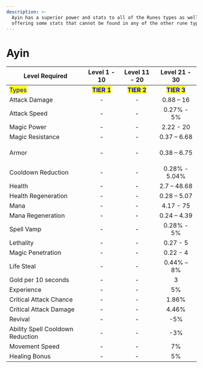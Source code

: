 ```yaml
---
description: >-
  Ayin has a superior power and stats to all of the Runes types as well as
  offering some stats that cannot be found in any of the other rune types.
---
```


# Ayin

| Level Required                         |                 Level 1 - 10                |                Level 11 - 20                |                Level 21 - 30                |
| -------------------------------------- | :-----------------------------------------: | :-----------------------------------------: | :-----------------------------------------: |
| <mark style="color:blue;">Types</mark> | <mark style="color:blue;">**TIER 1**</mark> | <mark style="color:blue;">**TIER 2**</mark> | <mark style="color:blue;">**TIER 3**</mark> |
| Attack Damage                          |                      -                      |                      -                      |                  0.88 – 16                  |
| Attack Speed                           |                      -                      |                      -                      |                  0.27% - 5%                 |
| Magic Power                            |                      -                      |                      -                      |                  2.22 - 20                  |
| Magic Resistance                       |                      -                      |                      -                      |                 0.37 – 6.68                 |
| Armor                                  |               <p>-</p><p></p>               |                      -                      |                 0.38 – 6.75                 |
| Cooldown Reduction                     |                      -                      |                      -                      |                0.28% - 5.04%                |
| Health                                 |                      -                      |                      -                      |                 2.7 – 48.68                 |
| Health Regeneration                    |                      -                      |                      -                      |                 0.28 – 5.07                 |
| Mana                                   |                      -                      |                      -                      |                  4.17 - 75                  |
| Mana Regeneration                      |                      -                      |                      -                      |                 0.24 – 4.39                 |
| Spell Vamp                             |                      -                      |                      -                      |                  0.28% - 5%                 |
| Lethality                              |                      -                      |                      -                      |                   0.27 - 5                  |
| Magic Penetration                      |                      -                      |                      -                      |                   0.22 - 4                  |
| Life Steal                             |                      -                      |                      -                      |                  0.44% – 8%                 |
| Gold per 10 seconds                    |                      -                      |                      -                      |                      3                      |
| Experience                             |                      -                      |                      -                      |                      5%                     |
| Critical Attack Chance                 |                      -                      |                      -                      |                    1.86%                    |
| Critical Attack Damage                 |                      -                      |                      -                      |                    4.46%                    |
| Revival                                |                      -                      |                      -                      |                     -5%                     |
| Ability Spell Cooldown Reduction       |                      -                      |                      -                      |                     -3%                     |
| Movement Speed                         |                      -                      |                      -                      |                      7%                     |
| Healing Bonus                          |                      -                      |                      -                      |                      5%                     |
